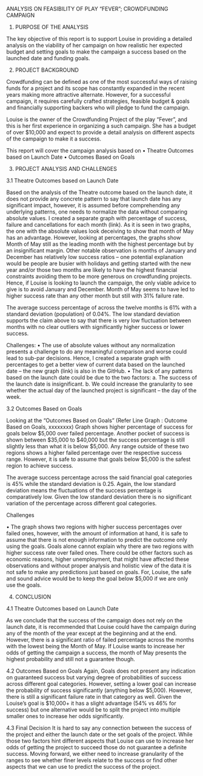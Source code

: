 ANALYSIS ON FEASIBILITY OF PLAY “FEVER”; CROWDFUNDING CAMPAIGN

1. PURPOSE OF THE ANALYSIS

The key objective of this report is to support Louise in providing a detailed analysis on the viability of her campaign on how realistic her expected budget and setting goals to make the campaign a success based on the launched date and funding goals.


2. PROJECT BACKGROUND

Crowdfunding can be defined as one of the most successful ways of raising funds for a project and its scope has constantly expanded in the recent years making more attractive alternate. However, for a successful campaign, it requires carefully crafted strategies, feasible budget & goals and financially supporting 
backers who will pledge to fund the campaign.

Louise is the owner of the Crowdfunding Project of the play “Fever”, and this is her first experience in organizing a such campaign. She has a budget of over $10,000 and expect to provide a detail analysis on different aspects of the campaign to make it a success.

This report will cover the campaign analysis based on
• Theatre Outcomes based on Launch Date
• Outcomes Based on Goals


3. PROJECT ANALYSIS AND CHALLENGES

3.1 Theatre Outcomes based on Launch Date

Based on the analysis of the Theatre outcome based on the launch date, it does not provide any concrete pattern to say that launch date has any significant impact, however, it is assumed before comprehending any underlying patterns, one needs to normalize the data without comparing absolute values. I created a separate graph with percentage of success, failure and cancellations for each month (link). As it is seen in two graphs, the one with the absolute values look deceiving to show that month of May has an advantage. However, looking at percentages, the graphs show Month of May still as the leading month with the highest percentage but by an insignificant margin. Other notable observation is months of January and December has relatively low success ratios – one potential explanation would be people are busier with holidays and getting started with the new year and/or those two months are likely to have the highest financial constraints avoiding them to be more generous on crowdfunding projects. Hence, if Louise is looking to launch the campaign, the only viable advice to give is to avoid January and December. Month of May seems to have led to higher success rate than any other month but still with 31% failure rate.

The average success percentage of across the twelve months is 61% with a standard deviation (population) of 0.04%. The low standard deviation supports the claim above to say that there is very low fluctuation between months with no clear outliers with significantly higher success or lower success.

Challenges:
• The use of absolute values without any normalization presents a challenge to do any meaningful comparison and worse could lead to sub-par decisions. Hence, I created a separate graph with percentages to get a better view of current data based on the launched date – the new graph (link) is also in the GitHub.
• The lack of any patterns based on the launch date could be due to the two factors:
a. The success of the launch date is insignificant.
b. We could increase the granularity to see whether the actual day of the launched project is significant – the day of the week.


3.2 Outcomes Based on Goals

Looking at the “Outcomes Based on Goals” (Refer Line Graph : Outcome Based on Goals, xxxxxxxx) Graph shows higher percentage of success for goals below $5,000 over failed percentage. Another pocket of success is shown between $35,000 to $40,000 but the success percentage is still slightly less than what it is below $5,000. Any range outside of these two regions shows a higher failed percentage over the respective success range. However, it is safe to assume that goals below $5,000 is the safest region to achieve success.

The average success percentage across the said financial goal categories is 45% while the standard deviation is 0.25. Again, the low standard deviation means the fluctuations of the success percentage is comparatively low. Given the low standard deviation there is no significant variation of the percentage across different goal categories. 

Challenges

• The graph shows two regions with higher success percentages over failed ones, however, with the amount of information at hand, it is safe to assume that there is not enough information to predict the outcome only using the goals. Goals alone cannot explain why there are two regions with higher success rate over failed ones. There could be other factors such as economic reasons, higher unemployment, that might have affected these observations and without proper analysis and holistic view of the data it is not safe to make any predictions just based on goals. For, Louise, the safe and sound advice would be to keep the goal below $5,000 if we are only use the goals.

4. CONCLUSION

4.1 Theatre Outcomes based on Launch Date

As we conclude that the success of the campaign does not rely on the launch date, it is recommended that Louise could have the campaign during any of the month of the year except at the beginning and at the end. However, there is a significant ratio of failed percentage across the months with the lowest being the Month of May. If Louise wants to increase her odds of getting the campaign a success, the month of May presents the highest probability and still not a guarantee though. 

4.2 Outcomes Based on Goals
Again, Goals does not present any indication on guaranteed success but varying degree of probabilities of success across different goal categories. However, setting a lower goal can increase the probability of success significantly (anything below $5,000). However, there is still a significant failure rate in that category as well. Given the Louise’s goal is $10,000+ it has a slight advantage (54% vs 46% for success) but one alternative would be to split the project into multiple smaller ones to increase her odds significantly.

4.3 Final Decision
It is hard to say any connection between the success of the project and either the launch date or the set goals of the project. While those two factors hint different aspects that Louise can use to increase her odds of getting the project to succeed those do not guarantee a definite success. Moving forward, we either need to increase granularity of the ranges to see whether finer levels relate to the success or find other aspects that we can use to predict the success of the project. 


